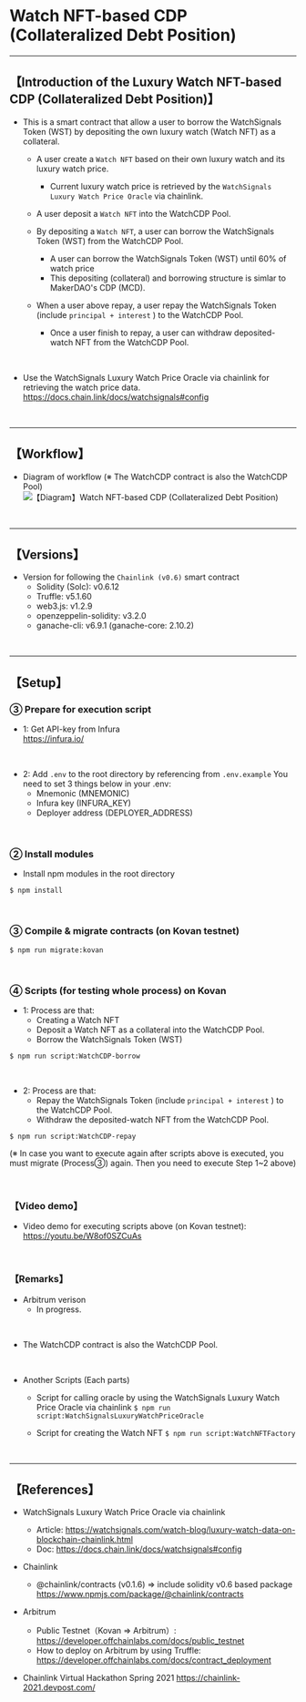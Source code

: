 # Watch NFT-based CDP (Collateralized Debt Position)

***
## 【Introduction of the Luxury Watch NFT-based CDP (Collateralized Debt Position)】
- This is a smart contract that allow a user to borrow the WatchSignals Token (WST) by depositing the own luxury watch (Watch NFT) as a collateral.
  - A user create a `Watch NFT` based on their own luxury watch and its luxury watch price.
    - Current luxury watch price is retrieved by the `WatchSignals Luxury Watch Price Oracle` via chainlink.

  - A user deposit a `Watch NFT` into the WatchCDP Pool.

  - By depositing a `Watch NFT`, a user can borrow the WatchSignals Token (WST) from the WatchCDP Pool.
    - A user can borrow the WatchSignals Token (WST) until 60% of watch price
    - This depositing (collateral) and borrowing structure is simlar to MakerDAO's CDP (MCD).

  - When a user above repay, a user repay the WatchSignals Token (include `principal + interest` ) to the WatchCDP Pool. 
    - Once a user finish to repay, a user can withdraw deposited-watch NFT from the WatchCDP Pool. 

<br>

- Use the WatchSignals Luxury Watch Price Oracle via chainlink for retrieving the watch price data.
    https://docs.chain.link/docs/watchsignals#config

&nbsp;

***

## 【Workflow】
- Diagram of workflow
  (※ The WatchCDP contract is also the WatchCDP Pool)
![【Diagram】Watch NFT-based CDP (Collateralized Debt Position)](https://user-images.githubusercontent.com/19357502/114300719-a1af7a00-9afc-11eb-9d67-ea81343abdab.jpg)

&nbsp;

***

## 【Versions】
- Version for following the `Chainlink (v0.6)` smart contract
  - Solidity (Solc): v0.6.12
  - Truffle: v5.1.60
  - web3.js: v1.2.9
  - openzeppelin-solidity: v3.2.0
  - ganache-cli: v6.9.1 (ganache-core: 2.10.2)


&nbsp;

***

## 【Setup】
### ③ Prepare for execution script
- 1: Get API-key from Infura  
https://infura.io/

<br>

- 2: Add `.env` to the root directory by referencing from `.env.example`
  You need to set 3 things below in your .env:
  - Mnemonic (MNEMONIC)
  - Infura key (INFURA_KEY)
  - Deployer address (DEPLOYER_ADDRESS)

<br>

### ② Install modules
- Install npm modules in the root directory
```
$ npm install
```

<br>

### ③ Compile & migrate contracts (on Kovan testnet)
```
$ npm run migrate:kovan
```

<br>

### ④ Scripts (for testing whole process) on Kovan 
- 1: Process are that:
  - Creating a Watch NFT
  - Deposit a Watch NFT as a collateral into the WatchCDP Pool.
  - Borrow the WatchSignals Token (WST)
```
$ npm run script:WatchCDP-borrow
```

<br>

- 2: Process are that:
  - Repay the WatchSignals Token (include `principal + interest` ) to the WatchCDP Pool. 
  - Withdraw the deposited-watch NFT from the WatchCDP Pool. 
```
$ npm run script:WatchCDP-repay
```
(※ In case you want to execute again after scripts above is executed, you must migrate (Process③) again. Then you need to execute Step 1~2 above)


<br>

### 【Video demo】
- Video demo for executing scripts above (on Kovan testnet):
https://youtu.be/W8of0SZCuAs

<br>

### 【Remarks】
- Arbitrum verison
  - In progress.

<br>

- The WatchCDP contract is also the WatchCDP Pool.

<br>

- Another Scripts (Each parts)
  - Script for calling oracle by using the WatchSignals Luxury Watch Price Oracle via chainlink
    `$ npm run script:WatchSignalsLuxuryWatchPriceOracle`

  - Script for creating the Watch NFT
    `$ npm run script:WatchNFTFactory`

<br>

***

## 【References】
- WatchSignals Luxury Watch Price Oracle via chainlink
  - Article: https://watchsignals.com/watch-blog/luxury-watch-data-on-blockchain-chainlink.html
  - Doc: https://docs.chain.link/docs/watchsignals#config

- Chainlink
  - @chainlink/contracts (v0.1.6) => include solidity v0.6 based package
    https://www.npmjs.com/package/@chainlink/contracts

- Arbitrum
  - Public Testnet（Kovan => Arbitrum）: https://developer.offchainlabs.com/docs/public_testnet
  - How to deploy on Arbitrum by using Truffle: https://developer.offchainlabs.com/docs/contract_deployment

- Chainlink Virtual Hackathon Spring 2021
https://chainlink-2021.devpost.com/
